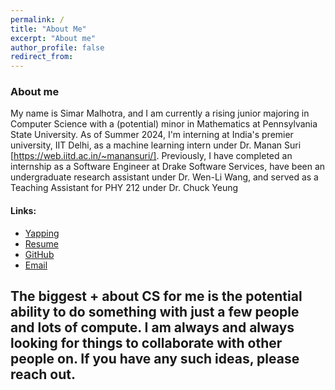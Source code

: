 ```yaml
---
permalink: /
title: "About Me"
excerpt: "About me"
author_profile: false
redirect_from:
---
```


### About me

My name is Simar Malhotra, and I am currently a rising junior majoring in Computer Science with a (potential) minor in Mathematics at Pennsylvania State University. As of Summer 2024, I'm interning at India's premier university, IIT Delhi, as a machine learning intern under Dr. Manan Suri [https://web.iitd.ac.in/~manansuri/]. Previously, I have completed an internship as a Software Engineer at Drake Software Services, have been an undergraduate research assistant under Dr. Wen-Li Wang, and served as a Teaching Assistant for PHY 212 under Dr. Chuck Yeung

#### Links:

- [Yapping](./blog/main)
- [Resume](./resume/resume.png)
- [GitHub](https://github.com/Simar-malhotra09)
- [Email](malhotrarajsimar09@gmail.com)

## The biggest + about CS for me is the potential ability to do something with just a few people and lots of compute. I am always and always looking for things to collaborate with other people on. If you have any such ideas, please reach out.
